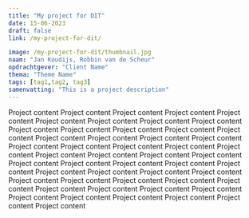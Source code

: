 ```yaml
---
title: "My project for DIT"
date: 15-06-2023
draft: false
link: /my-project-for-dit/

image: /my-project-for-dit/thumbnail.jpg
naam: "Jan Koudijs, Robbin van de Scheur"
opdrachtgever: "Client Name"
thema: "Theme Name"
tags: [tag1,tag2, tag3]
samenvatting: "This is a project description"
---
```


Project content Project content Project content Project content Project content Project content Project content Project content Project content Project content Project content Project content Project content Project content Project content Project content Project content Project content Project content Project content Project content Project content Project content Project content Project content Project content Project content Project content Project content Project content Project content Project content Project content Project content Project content Project content Project content Project content Project content Project content Project content Project content Project content Project content Project content Project content Project content Project content Project content Project content Project content 
